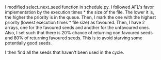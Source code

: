 I modified select_next_seed function in schedule.py. I followed AFL's 
favor implementation by the execution times * the size of the file.
The lower it is, the higher the priority is in the queue. Then,
I mark the one with the highest priority (lowest execution times * file size)
as favoured. Then, I have 2 arrays, one for the favoured seeds and another for the unfavoured ones.
Also, I set such that there is 20% chance of returning non favoured seeds and 80% of returning favoured seeds.
This is to avoid starving some potentially good seeds.

I then find all the seeds that haven't been used in the cycle.
